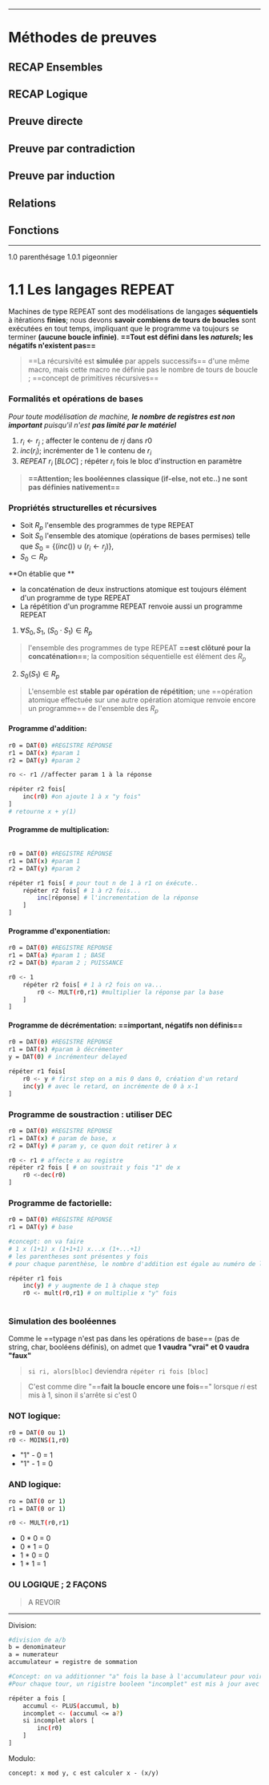 
---
# Méthodes de preuves

## RECAP Ensembles
## RECAP Logique
## Preuve directe
## Preuve par contradiction
## Preuve par induction
## Relations
## Fonctions

---
1.0 parenthésage
1.0.1 pigeonnier
# **1.1 Les langages REPEAT**

Machines de type REPEAT sont des modélisations de langages **séquentiels** à itérations **finies**; nous devons **savoir combiens de tours de boucles** sont exécutées en tout temps, impliquant que le programme va toujours se terminer **(aucune boucle infinie)**. **==Tout est défini dans les *naturels*; les négatifs n'existent pas==**

> ==La récursivité est **simulée** par appels successifs== d'une même macro, mais cette macro ne définie pas le nombre de tours de boucle ; ==concept de primitives récursives==

### Formalités et opérations de bases

*Pour toute modélisation de machine, **le nombre de registres est non important** puisqu'il n'est **pas limité par le matériel***

1) $r_i \leftarrow r_j$ ; affecter le contenu de $rj$ dans $r0$
2) $inc(r_i)$; incrémenter de 1 le contenu de $r_i$
3) $REPEAT \ r_i \ [BLOC]$ ; répéter $r_i$ fois le bloc d'instruction en paramètre


>**==Attention; les booléennes classique (if-else, not etc..) ne sont pas définies nativement==**

### Propriétés structurelles et récursives

- Soit $R_p$ l'ensemble des programmes de type REPEAT 
- Soit $S_0$ l'ensemble des atomique (opérations de bases permises) telle que $S_0 =\{(inc()) \cup (r_i \leftarrow r_j)\}$, 
- $S_0 \subset R_P$

**On établie que **
- la concaténation de deux instructions atomique est toujours élément d'un programme de type REPEAT
- La répétition d'un programme REPEAT renvoie aussi un programme REPEAT

1) $\forall S_0, S_1, \ (S_0 \cdot S_1) \in R_p$ 
> l'ensemble des programmes de type REPEAT **==est clôturé pour la concaténation==**; la composition séquentielle est élément des $R_p$

2)  $S_0(S_1) \in R_p$ 
> L'ensemble est **stable par opération de répétition**; une ==opération atomique effectuée sur une autre opération atomique renvoie encore un programme== de l'ensemble des $R_p$

#### Programme d'addition:

```bash
r0 = DAT(0) #REGISTRE RÉPONSE
r1 = DAT(x) #param 1
r2 = DAT(y) #param 2

ro <- r1 //affecter param 1 à la réponse

répéter r2 fois[
	inc(r0) #on ajoute 1 à x "y fois" 
]
# retourne x + y(1)

```

#### Programme de multiplication:

```bash

r0 = DAT(0) #REGISTRE RÉPONSE
r1 = DAT(x) #param 1
r2 = DAT(y) #param 2

répéter r1 fois[ # pour tout n de 1 à r1 on éxécute..
	répéter r2 fois[ # 1 à r2 fois...
		inc[réponse] # l'incrementation de la réponse
	]
]
```

#### Programme d'exponentiation:

```bash
r0 = DAT(0) #REGISTRE RÉPONSE
r1 = DAT(a) #param 1 ; BASE
r2 = DAT(b) #param 2 ; PUISSANCE

r0 <- 1 
	répéter r2 fois[ # 1 à r2 fois on va...
		r0 <- MULT(r0,r1) #multiplier la réponse par la base
	]
]

```

#### Programme de décrémentation: ==important, négatifs non définis==

```bash
r0 = DAT(0) #REGISTRE RÉPONSE
r1 = DAT(x) #param à décrémenter
y = DAT(0) # incrémenteur delayed 

répéter r1 fois[
	r0 <- y # first step on a mis 0 dans 0, création d'un retard
	inc(y) # avec le retard, on incrémente de 0 à x-1 
]
```

### Programme de soustraction : utiliser DEC

```bash
r0 = DAT(0) #REGISTRE RÉPONSE
r1 = DAT(x) # param de base, x
r2 = DAT(y) # param y, ce quon doit retirer à x

r0 <- r1 # affecte x au registre
répéter r2 fois [ # on soustrait y fois "1" de x
	r0 <-dec(r0)
]
```

### Programme de factorielle:

```bash
r0 = DAT(0) #REGISTRE RÉPONSE
r1 = DAT(y) # base

#concept: on va faire
# 1 x (1+1) x (1+1+1) x...x (1+...+1)
# les parentheses sont présentes y fois 
# pour chaque parenthèse, le nombre d'addition est égale au numéro de la parenthese dans l'itération

répéter r1 fois 
	inc(y) # y augmente de 1 à chaque step
	r0 <- mult(r0,r1) # on multiplie x "y" fois
	
```

### Simulation des booléennes

Comme le ==typage n'est pas dans les opérations de base== (pas de string, char, booléens définis), on admet que **1 vaudra "vrai" et 0 vaudra "faux"**

> `si ri, alors[bloc]` deviendra `répéter ri fois [bloc]`

>C'est comme dire "==**fait la boucle encore une fois**==" lorsque $ri$ est mis à 1, sinon il s'arrête si c'est 0

### NOT logique: 

```bash
r0 = DAT(0 ou 1)
r0 <- MOINS(1,r0)
```

- "1" - 0 = 1
- "1" - 1 = 0
### AND logique: 

```bash
ro = DAT(0 or 1)
r1 = DAT(0 or 1)

r0 <- MULT(r0,r1)
```

- 0 * 0 = 0
- 0 * 1 = 0
- 1 * 0 = 0
- 1 * 1 = 1
### OU LOGIQUE ; 2 FAÇONS

>A REVOIR

---
Division:

```bash
#division de a/b
b = denominateur
a = numerateur
accumulateur = registre de sommation

#Concept: on va additionner "a" fois la base à l'accumulateur pour voir combien de fois cette base est requise pour que la somme atteigne "a" (on incrémente r0 comme compteur). 
#Pour chaque tour, un rigistre booleen "incomplet" est mis à jour avec la comparaison (accumulateur <= a?)

répéter a fois [
	accumul <- PLUS(accumul, b)
	incomplet <- (accumul <= a?)
	si incomplet alors [
		inc(r0)
	]
]
```

Modulo:

```
concept: x mod y, c est calculer x - (x/y)
```